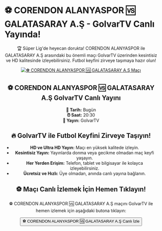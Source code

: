 <h1>⚽️ CORENDON ALANYASPOR 🆚 GALATASARAY A.Ş - GolvarTV Canlı Yayında!</h1>

<center>
  <div class="content">
    <section id="alanyaspor-galatasaray">
      <p>🏆 Süper Lig'de heyecan dorukta! CORENDON ALANYASPOR ile GALATASARAY A.Ş arasındaki bu önemli maçı GolvarTV üzerinden kesintisiz ve HD kalitesinde izleyebilirsiniz. Futbol keyfini zirveye taşımaya hazır olun!</p>
      <a href="https://bosssports9.com" title="⚽️ CORENDON ALANYASPOR 🆚 GALATASARAY A.Ş Canlı İzle" target="_blank">
        <img src="https://i.ibb.co/5K7Ks6w/zzzz3.gif" alt="⚽️ CORENDON ALANYASPOR 🆚 GALATASARAY A.Ş Maçı">
      </a>
      <p>
        <h2>⚽️ CORENDON ALANYASPOR 🆚 GALATASARAY A.Ş GolvarTV Canlı Yayını</h2>
        <strong>📅 Tarih:</strong> Bugün<br>
        <strong>⏰ Saat:</strong> 20:30<br>
        <strong>📡 Yayın:</strong> GolvarTV
      </p>
    </section>
    <section id="neden-golvar-tv">
      <h2>🔥 GolvarTV ile Futbol Keyfini Zirveye Taşıyın!</h2>
      <ul>
        <li><strong>HD ve Ultra HD Yayın:</strong> Maçı en yüksek kalitede izleyin.</li>
        <li><strong>Kesintisiz Yayın:</strong> Yayınlarda donma veya gecikme olmadan maç keyfi yaşayın.</li>
        <li><strong>Her Yerden Erişim:</strong> Telefon, tablet ve bilgisayar ile kolayca izleyebilirsiniz.</li>
        <li><strong>Ücretsiz ve Hızlı:</strong> Üye olmadan, anında canlı yayına bağlanın.</li>
      </ul>
    </section>
    <section id="canli-mac-linki">
      <h2>⚽️ Maçı Canlı İzlemek İçin Hemen Tıklayın!</h2>
      <p>⚽️ CORENDON ALANYASPOR 🆚 GALATASARAY A.Ş maçını GolvarTV ile hemen izlemek için aşağıdaki butona tıklayın:</p>
      <a href="https://bosssports9.com" target="_blank">
        <button>⚽️ CORENDON ALANYASPOR 🆚 GALATASARAY A.Ş Canlı İzle</button>
      </a>
    </section>
  </div>
</center>
